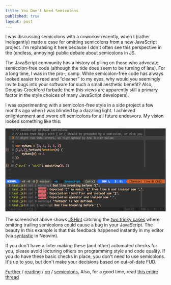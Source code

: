 ```yaml
---
title: You Don't Need Semicolons
published: true
layout: post
---
```


I was discussing semicolons with a coworker recently, when I (rather inelegantly) made
a case for omitting semicolons from a new JavaScript project. I'm rephrasing it here
because I don't often see this perspective in the (endless, annoying) public debate
about semicolons in JS.

The JavaScript community has a history of piling on those who advocate
semicolon-free code (although the tide does seem to be turning of late).
For a long time, I was in the pro-; camp. While semicolon-free code has always
looked easier to read and “cleaner” to my eyes, why would you seemingly invite bugs into your
software for such a small aesthetic benefit? Also, Douglas Crockford forbade them
(his views are apparently still a primary factor in the style choices of many
JavaScript developers).

I was experimenting with a semicolon-free style in a side project a few months ago
when I was blinded by a dazzling light. I achieved enlightenment and swore off
semicolons for all future endeavors. My vision looked something like this:

![Semicolon enlightenment](/img/posts/semicolon_enlightenment.png)

The screenshot above shows [JSHint](http://jshint.com/docs/) catching the [two tricky
cases](https://gist.github.com/ryanflorence/61935031ff729f072d9b) where
omitting trailing semicolons could cause a bug in your JavaScript.
The beauty in this example is that this feedback happened instantly in my editor
(via [syntastic](https://github.com/scrooloose/syntastic) in Neovim).

If you don't have a linter making these (and other) automated checks for you,
please avoid lecturing others on programming style and code quality.
If you do have these basic checks in place, you don't need to use semicolons.
It's up to you, but don't make your decisions based on out-of-date FUD.

[Further](http://inimino.org/~inimino/blog/javascript_semicolons) /
[reading](http://mislav.uniqpath.com/2010/05/semicolons/) /
[on](http://blog.izs.me/post/2353458699/an-open-letter-to-javascript-leaders-regarding) /
[semicolons.](https://medium.com/@goatslacker/no-you-dont-need-semicolons-148d936b9cf2)
Also, for a good time, read [this entire thread](https://github.com/twbs/bootstrap/issues/3057)
